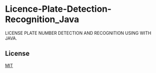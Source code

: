 # Licence-Plate-Detection-Recognition_Java
LICENSE PLATE NUMBER DETECTION AND RECOGNITION USING WITH JAVA. 

## License
[MIT](https://choosealicense.com/licenses/mit/)
